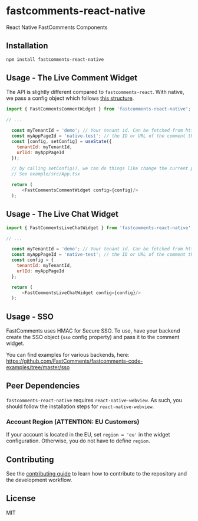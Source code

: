 # fastcomments-react-native

React Native FastComments Components

## Installation

```sh
npm install fastcomments-react-native
```

## Usage - The Live Comment Widget

The API is slightly different compared to `fastcomments-react`. With native, we pass a config object which follows [this structure](https://github.com/FastComments/fastcomments-typescript/blob/main/src/fast-comments-comment-widget-config.ts#L35).

```js
import { FastCommentsCommentWidget } from 'fastcomments-react-native';

// ...

  const myTenantId = 'demo'; // Your tenant id. Can be fetched from https://fastcomments.com/auth/my-account/api-secret
  const myAppPageId = 'native-test'; // the ID or URL of the comment thread in your app.
  const [config, setConfig] = useState({
    tenantId: myTenantId,
    urlId: myAppPageId
  });

  // by calling setConfig(), we can do things like change the current page, or the currently logged in user
  // See example/src/App.tsx

  return (
      <FastCommentsCommentWidget config={config}/>
  );
```

## Usage - The Live Chat Widget

```js
import { FastCommentsLiveChatWidget } from 'fastcomments-react-native';

// ...

  const myTenantId = 'demo'; // Your tenant id. Can be fetched from https://fastcomments.com/auth/my-account/api-secret
  const myAppPageId = 'native-test'; // the ID or URL of the comment thread in your app.
  const config = {
    tenantId: myTenantId,
    urlId: myAppPageId
  };

  return (
      <FastCommentsLiveChatWidget config={config}/>
  );
```

## Usage - SSO

FastComments uses HMAC for Secure SSO. To use, have your backend create the SSO object (`sso` config property) and pass it
to the comment widget.

You can find examples for various backends, here: https://github.com/FastComments/fastcomments-code-examples/tree/master/sso

## Peer Dependencies

`fastcomments-react-native` requires `react-native-webview`. As such, you should follow the installation steps for `react-native-webview`.

### Account Region (ATTENTION: EU Customers)

If your account is located in the EU, set `region = 'eu'` in the widget configuration.
Otherwise, you do not have to define `region`.

## Contributing

See the [contributing guide](CONTRIBUTING.md) to learn how to contribute to the repository and the development workflow.

## License

MIT
